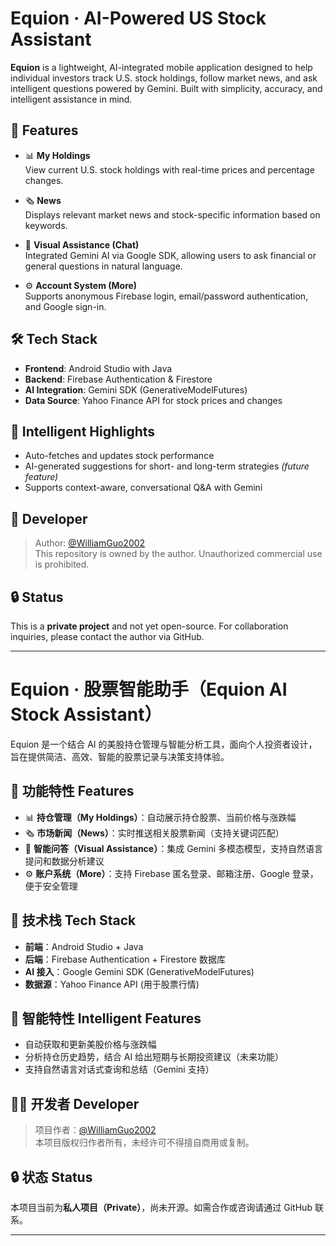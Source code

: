 # Equion · AI-Powered US Stock Assistant

**Equion** is a lightweight, AI-integrated mobile application designed to help individual investors track U.S. stock holdings, follow market news, and ask intelligent questions powered by Gemini. Built with simplicity, accuracy, and intelligent assistance in mind.

## 🧩 Features

- 📊 **My Holdings**  
  View current U.S. stock holdings with real-time prices and percentage changes.

- 🗞 **News**  
  Displays relevant market news and stock-specific information based on keywords.

- 🤖 **Visual Assistance (Chat)**  
  Integrated Gemini AI via Google SDK, allowing users to ask financial or general questions in natural language.

- ⚙️ **Account System (More)**  
  Supports anonymous Firebase login, email/password authentication, and Google sign-in.

## 🛠 Tech Stack

- **Frontend**: Android Studio with Java  
- **Backend**: Firebase Authentication & Firestore  
- **AI Integration**: Gemini SDK (GenerativeModelFutures)  
- **Data Source**: Yahoo Finance API for stock prices and changes

## 🧠 Intelligent Highlights

- Auto-fetches and updates stock performance
- AI-generated suggestions for short- and long-term strategies *(future feature)*
- Supports context-aware, conversational Q&A with Gemini

## 👤 Developer

> Author: [@WilliamGuo2002](https://github.com/WilliamGuo2002)  
> This repository is owned by the author. Unauthorized commercial use is prohibited.

## 🔒 Status

This is a **private project** and not yet open-source. For collaboration inquiries, please contact the author via GitHub.

-----------------------------------------------

# Equion · 股票智能助手（Equion AI Stock Assistant）

Equion 是一个结合 AI 的美股持仓管理与智能分析工具，面向个人投资者设计，旨在提供简洁、高效、智能的股票记录与决策支持体验。

## 🧩 功能特性 Features

- 📊 **持仓管理（My Holdings）**：自动展示持仓股票、当前价格与涨跌幅
- 🗞 **市场新闻（News）**：实时推送相关股票新闻（支持关键词匹配）
- 🤖 **智能问答（Visual Assistance）**：集成 Gemini 多模态模型，支持自然语言提问和数据分析建议
- ⚙️ **账户系统（More）**：支持 Firebase 匿名登录、邮箱注册、Google 登录，便于安全管理

## 📱 技术栈 Tech Stack

- **前端**：Android Studio + Java
- **后端**：Firebase Authentication + Firestore 数据库
- **AI 接入**：Google Gemini SDK (GenerativeModelFutures)
- **数据源**：Yahoo Finance API (用于股票行情)

## 🧠 智能特性 Intelligent Features

- 自动获取和更新美股价格与涨跌幅
- 分析持仓历史趋势，结合 AI 给出短期与长期投资建议（未来功能）
- 支持自然语言对话式查询和总结（Gemini 支持）

## 🧑‍💻 开发者 Developer

> 项目作者：[@WilliamGuo2002](https://github.com/WilliamGuo2002)  
> 本项目版权归作者所有，未经许可不得擅自商用或复制。

## 🔒 状态 Status

本项目当前为**私人项目（Private）**，尚未开源。如需合作或咨询请通过 GitHub 联系。

---
